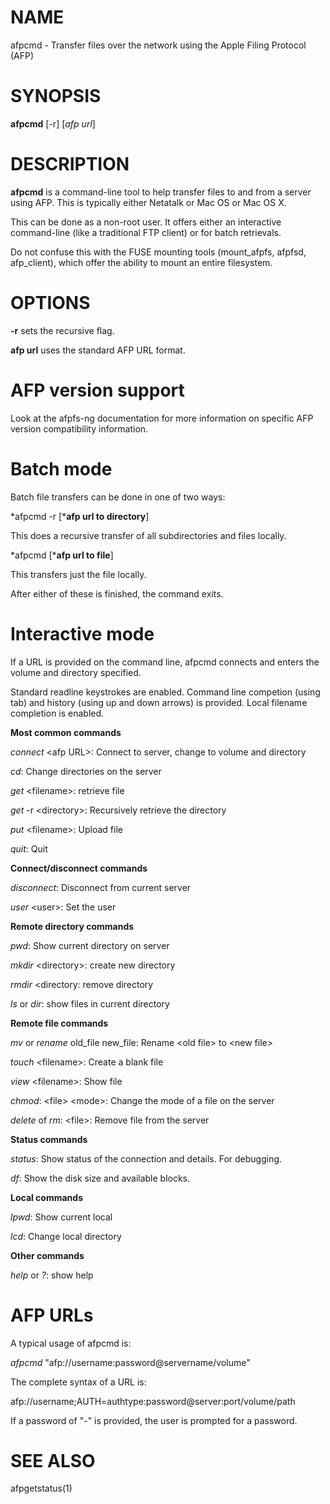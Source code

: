# NAME

afpcmd - Transfer files over the network using the Apple Filing
Protocol (AFP)

# SYNOPSIS

**afpcmd** \[-r\] \[*afp url*\]

# DESCRIPTION

**afpcmd** is a command-line tool to help transfer files to and from a
server using AFP. This is typically either Netatalk or Mac OS or Mac OS
X.

This can be done as a non-root user. It offers either an interactive
command-line (like a traditional FTP client) or for batch retrievals.

Do not confuse this with the FUSE mounting tools (mount_afpfs, afpfsd,
afp_client), which offer the ability to mount an entire filesystem.

# OPTIONS

**-r** sets the recursive flag.

**afp url** uses the standard AFP URL format.

# AFP version support

Look at the afpfs-ng documentation for more information on specific AFP
version compatibility information.

# Batch mode

Batch file transfers can be done in one of two ways:

*afpcmd -r \[***afp url to directory**\]

This does a recursive transfer of all subdirectories and files locally.

*afpcmd \[***afp url to file**\]

This transfers just the file locally.

After either of these is finished, the command exits.

# Interactive mode

If a URL is provided on the command line, afpcmd connects and enters the
volume and directory specified.

Standard readline keystrokes are enabled. Command line competion (using
tab) and history (using up and down arrows) is provided. Local filename
completion is enabled.

**Most common commands**

*connect* \<afp URL\>: Connect to server, change to volume and directory

*cd*: Change directories on the server

*get* \<filename\>: retrieve file

*get* -r \<directory\>: Recursively retrieve the directory

*put* \<filename\>: Upload file

*quit*: Quit

**Connect/disconnect commands**

*disconnect*: Disconnect from current server

*user* \<user\>: Set the user

**Remote directory commands**

*pwd*: Show current directory on server

*mkdir* \<directory\>: create new directory

*rmdir* \<directory: remove directory

*ls* or *dir*: show files in current directory

**Remote file commands**

*mv* or *rename* old_file new_file: Rename \<old file\> to \<new file\>

*touch* \<filename\>: Create a blank file

*view* \<filename\>: Show file

*chmod*: \<file\> \<mode\>: Change the mode of a file on the server

*delete* of *rm*: \<file\>: Remove file from the server

**Status commands**

*status*: Show status of the connection and details. For debugging.

*df*: Show the disk size and available blocks.

**Local commands**

*lpwd*: Show current local

*lcd*: Change local directory

**Other commands**

*help* or *?*: show help

# AFP URLs

A typical usage of afpcmd is:

*afpcmd* "afp://username:password@servername/volume"

The complete syntax of a URL is:

afp://username;AUTH=authtype:password@server:port/volume/path

If a password of "-" is provided, the user is prompted for a password.

# SEE ALSO

afpgetstatus(1)
